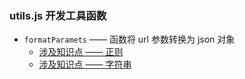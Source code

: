 ### utils.js 开发工具函数

* `formatParamets` —— 函数将 url 参数转换为 json 对象
  * [涉及知识点 —— 正则](https://helenzhanglp.github.io/2020/01/13/Javascript-%E6%AD%A3%E5%88%99/)
  * [涉及知识点 —— 字符串](https://helenzhanglp.github.io/2020/01/09/Javascript-%E5%AD%97%E7%AC%A6%E4%B8%B2/)